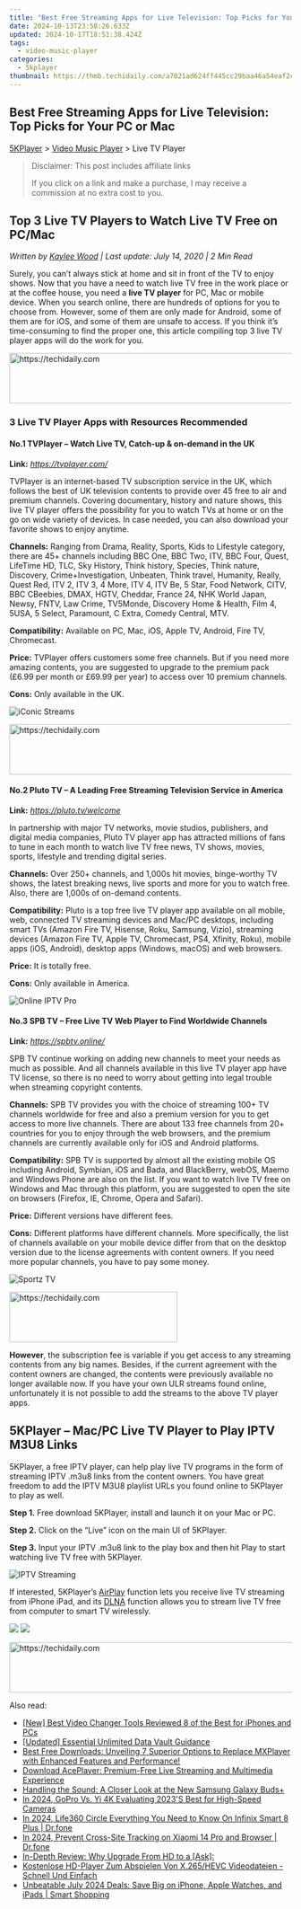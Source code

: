 ```yaml
---
title: "Best Free Streaming Apps for Live Television: Top Picks for Your PC or Mac"
date: 2024-10-13T23:58:26.633Z
updated: 2024-10-17T18:51:38.424Z
tags:
  - video-music-player
categories:
  - 5kplayer
thumbnail: https://thmb.techidaily.com/a7021ad624ff445cc29baa46a54eaf2cd9c23802b899b1042a541c20e9321a2f.jpg
---
```


## Best Free Streaming Apps for Live Television: Top Picks for Your PC or Mac

[5KPlayer](https://tools.techidaily.com/5kplayer/products/) \> [Video Music Player](https://tools.techidaily.com/5kplayer/video-music-player/) \> Live TV Player

>  Disclaimer: This post includes affiliate links
>
>  If you click on a link and make a purchase, I may receive a commission at no extra cost to you.
>

## Top 3 Live TV Players to Watch Live TV Free on PC/Mac

 _Written by [Kaylee Wood](https://www.quora.com/profile/Amanda-Hu-21) | Last update: July 14, 2020 | 2 Min Read_

Surely, you can’t always stick at home and sit in front of the TV to enjoy shows. Now that you have a need to watch live TV free in the work place or at the coffee house, you need a **live TV player** for PC, Mac or mobile device. When you search online, there are hundreds of options for you to choose from. However, some of them are only made for Android, some of them are for iOS, and some of them are unsafe to access. If you think it’s time-consuming to find the proper one, this article compiling top 3 live TV player apps will do the work for you.

<!-- affiliate ads begin -->
<a href="https://appsumo.8odi.net/c/5597632/2087409/7443" target="_top" id="2087409">
  <img src="//a.impactradius-go.com/display-ad/7443-2087409" border="0" alt="https://techidaily.com" width="728" height="90"/>
</a>
<img height="0" width="0" src="https://appsumo.8odi.net/i/5597632/2087409/7443" style="position:absolute;visibility:hidden;" border="0" />
<!-- affiliate ads end -->

### 3 Live TV Player Apps with Resources Recommended

#### **No.1 TVPlayer – Watch Live TV, Catch-up & on-demand in the UK**

**Link:** _https://tvplayer.com/_

TVPlayer is an internet-based TV subscription service in the UK, which follows the best of UK television contents to provide over 45 free to air and premium channels. Covering documentary, history and nature shows, this live TV player offers the possibility for you to watch TVs at home or on the go on wide variety of devices. In case needed, you can also download your favorite shows to enjoy anytime.

**Channels:** Ranging from Drama, Reality, Sports, Kids to Lifestyle category, there are 45+ channels including BBC One, BBC Two, ITV, BBC Four, Quest, LifeTime HD, TLC, Sky History, Think history, Species, Think nature, Discovery, Crime+Investigation, Unbeaten, Think travel, Humanity, Really, Quest Red, ITV 2, ITV 3, 4 More, ITV 4, ITV Be, 5 Star, Food Network, CITV, BBC CBeebies, DMAX, HGTV, Cheddar, France 24, NHK World Japan, Newsy, FNTV, Law Crime, TV5Monde, Discovery Home & Health, Film 4, 5USA, 5 Select, Paramount, C Extra, Comedy Central, MTV.

**Compatibility:** Available on PC, Mac, iOS, Apple TV, Android, Fire TV, Chromecast.

**Price:** TVPlayer offers customers some free channels. But if you need more amazing contents, you are suggested to upgrade to the premium pack (£6.99 per month or £69.99 per year) to access over 10 premium channels.

**Cons:** Only available in the UK.

![iConic Streams](https://www.5kplayer.com/video-music-player/img/tvplayer.jpg) 

<!-- affiliate ads begin -->
<a href="https://unicoeye.pxf.io/c/5597632/2134236/18498" target="_top" id="2134236">
  <img src="//a.impactradius-go.com/display-ad/18498-2134236" border="0" alt="https://techidaily.com" width="728" height="90"/>
</a>
<img height="0" width="0" src="https://unicoeye.pxf.io/i/5597632/2134236/18498" style="position:absolute;visibility:hidden;" border="0" />
<!-- affiliate ads end -->

#### **No.2 Pluto TV – A Leading Free Streaming Television Service in America**

**Link:** _https://pluto.tv/welcome_

In partnership with major TV networks, movie studios, publishers, and digital media companies, Pluto TV player app has attracted millions of fans to tune in each month to watch live TV free news, TV shows, movies, sports, lifestyle and trending digital series.

**Channels:** Over 250+ channels, and 1,000s hit movies, binge-worthy TV shows, the latest breaking news, live sports and more for you to watch free. Also, there are 1,000s of on-demand contents.

**Compatibility:** Pluto is a top free live TV player app available on all mobile, web, connected TV streaming devices and Mac/PC desktops, including smart TVs (Amazon Fire TV, Hisense, Roku, Samsung, Vizio), streaming devices (Amazon Fire TV, Apple TV, Chromecast, PS4, Xfinity, Roku), mobile apps (iOS, Android), desktop apps (Windows, macOS) and web browsers.

**Price:** It is totally free.

**Cons:** Only available in America.

![Online IPTV Pro](https://www.5kplayer.com/video-music-player/img/pluto-tv.jpg) 

#### **No.3 SPB TV – Free Live TV Web Player to Find Worldwide Channels**

**Link:** _https://spbtv.online/_

SPB TV continue working on adding new channels to meet your needs as much as possible. And all channels available in this live TV player app have TV license, so there is no need to worry about getting into legal trouble when streaming copyright contents.

**Channels:** SPB TV provides you with the choice of streaming 100+ TV channels worldwide for free and also a premium version for you to get access to more live channels. There are about 133 free channels from 20+ countries for you to enjoy through the web browsers, and the premium channels are currently available only for iOS and Android platforms.

**Compatibility:** SPB TV is supported by almost all the existing mobile OS including Android, Symbian, iOS and Bada, and BlackBerry, webOS, Maemo and Windows Phone are also on the list. If you want to watch live TV free on Windows and Mac through this platform, you are suggested to open the site on browsers (Firefox, IE, Chrome, Opera and Safari).

**Price:** Different versions have different fees.

**Cons:** Different platforms have different channels. More specifically, the list of channels available on your mobile device differ from that on the desktop version due to the license agreements with content owners. If you need more popular channels, you have to pay some money.

![Sportz TV](https://www.5kplayer.com/video-music-player/img/spb-tv.jpg) 

<!-- affiliate ads begin -->
<a href="https://aligracehair.sjv.io/c/5597632/1896555/19272" target="_top" id="1896555">
  <img src="//a.impactradius-go.com/display-ad/19272-1896555" border="0" alt="https://techidaily.com" width="300" height="90"/>
</a>
<img height="0" width="0" src="https://aligracehair.sjv.io/i/5597632/1896555/19272" style="position:absolute;visibility:hidden;" border="0" />
<!-- affiliate ads end -->

**However**, the subscription fee is variable if you get access to any streaming contents from any big names. Besides, if the current agreement with the content owners are changed, the contents were previously available no longer available now. If you have your own ULR streams found online, unfortunately it is not possible to add the streams to the above TV player apps.

## 5KPlayer – Mac/PC Live TV Player to Play IPTV M3U8 Links

5KPlayer, a free IPTV player, can help play live TV programs in the form of streaming IPTV .m3u8 links from the content owners. You have great freedom to add the IPTV M3U8 playlist URLs you found online to 5KPlayer to play as well. 

**Step 1.** Free download 5KPlayer, install and launch it on your Mac or PC.

**Step 2.** Click on the “Live” icon on the main UI of 5KPlayer.

**Step 3.** Input your IPTV .m3u8 link to the play box and then hit Play to start watching live TV free with 5KPlayer.

![IPTV Streaming](https://www.5kplayer.com/video-music-player/img/5kplayer-play-m3u8.jpg) 

If interested, 5KPlayer’s [AirPlay](https://tools.techidaily.com/5kplayer/airplay/) function lets you receive live TV streaming from iPhone iPad, and its [DLNA](https://tools.techidaily.com/5kplayer/dlna/) function allows you to stream live TV free from computer to smart TV wirelessly.

[![](https://www.5kplayer.com/video-music-player/../button/freedownwhitewin.png)](https://tools.techidaily.com/5kplayer/products/) [![](https://www.5kplayer.com/video-music-player/../button/freedownbackmac.png)](https://tools.techidaily.com/5kplayer/products/)

<!-- affiliate ads begin -->
<a href="https://imp.i357552.net/c/5597632/1061528/11832" target="_top" id="1061528">
  <img src="//a.impactradius-go.com/display-ad/11832-1061528" border="0" alt="https://techidaily.com" width="728" height="90"/>
</a>
<img height="0" width="0" src="https://imp.i357552.net/i/5597632/1061528/11832" style="position:absolute;visibility:hidden;" border="0" />
<!-- affiliate ads end -->

<ins class="adsbygoogle"
     style="display:block"
     data-ad-format="autorelaxed"
     data-ad-client="ca-pub-7571918770474297"
     data-ad-slot="1223367746"></ins>

<ins class="adsbygoogle"
     style="display:block"
     data-ad-client="ca-pub-7571918770474297"
     data-ad-slot="8358498916"
     data-ad-format="auto"
     data-full-width-responsive="true"></ins>

<span class="atpl-alsoreadstyle">Also read:</span>
<div><ul>
<li><a href="https://extra-hints.techidaily.com/new-best-video-changer-tools-reviewed-8-of-the-best-for-iphones-and-pcs/"><u>[New] Best Video Changer Tools Reviewed 8 of the Best for iPhones and PCs</u></a></li>
<li><a href="https://fox-info.techidaily.com/updated-essential-unlimited-data-vault-guidance/"><u>[Updated] Essential Unlimited Data Vault Guidance</u></a></li>
<li><a href="https://video-ai-editor.techidaily.com/best-free-downloads-unveiling-7-superior-options-to-replace-mxplayer-with-enhanced-features-and-performance/"><u>Best Free Downloads: Unveiling 7 Superior Options to Replace MXPlayer with Enhanced Features and Performance!</u></a></li>
<li><a href="https://video-ai-editor.techidaily.com/download-aceplayer-premium-free-live-streaming-and-multimedia-experience/"><u>Download AcePlayer: Premium-Free Live Streaming and Multimedia Experience</u></a></li>
<li><a href="https://buynow-reviews.techidaily.com/handling-the-sound-a-closer-look-at-the-new-samsung-galaxy-budsplus/"><u>Handling the Sound: A Closer Look at the New Samsung Galaxy Buds+</u></a></li>
<li><a href="https://fox-cloud.techidaily.com/in-2024-gopro-vs-yi-4k-evaluating-2023s-best-for-high-speed-cameras/"><u>In 2024, GoPro Vs. Yi 4K Evaluating 2023'S Best for High-Speed Cameras</u></a></li>
<li><a href="https://phone-solutions.techidaily.com/in-2024-life360-circle-everything-you-need-to-know-on-infinix-smart-8-plus-drfone-by-drfone-virtual-android/"><u>In 2024, Life360 Circle Everything You Need to Know On Infinix Smart 8 Plus | Dr.fone</u></a></li>
<li><a href="https://phone-solutions.techidaily.com/in-2024-prevent-cross-site-tracking-on-xiaomi-14-pro-and-browser-drfone-by-drfone-virtual-android/"><u>In 2024, Prevent Cross-Site Tracking on Xiaomi 14 Pro and Browser | Dr.fone</u></a></li>
<li><a href="https://video-ai-editor.techidaily.com/in-depth-review-why-upgrade-from-hd-to-a-ask/"><u>In-Depth Review: Why Upgrade From HD to a [Ask]:</u></a></li>
<li><a href="https://video-ai-editor.techidaily.com/kostenlose-hd-player-zum-abspielen-von-x265hevc-videodateien-schnell-und-einfach/"><u>Kostenlose HD-Player Zum Abspielen Von X.265/HEVC Videodateien - Schnell Und Einfach</u></a></li>
<li><a href="https://tech-savvy.techidaily.com/unbeatable-july-2024-deals-save-big-on-iphone-apple-watches-and-ipads-smart-shopping/"><u>Unbeatable July 2024 Deals: Save Big on iPhone, Apple Watches, and iPads | Smart Shopping</u></a></li>
</ul></div>

